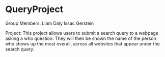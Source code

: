 # QueryProject

Group Members:
Liam Daly
Issac Gerstein

Project:
This project allows users to submit a search query to a webpage asking a who question. They will then be shown the name of the person who shows up the most overall, across all websites that appear under the search query.
